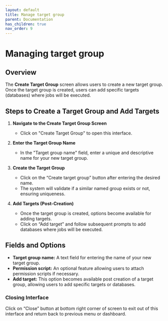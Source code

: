 ```yaml
---
layout: default
title: Manage target group
parent: Documentation
has_children: true
nav_order: 9
---
```

# Managing target group

## Overview
The **Create Target Group** screen allows users to create a new target group. Once the target group is created, users can add specific targets (databases) where jobs will be executed.

## Steps to Create a Target Group and Add Targets

1. **Navigate to the Create Target Group Screen**
   - Click on "Create Target Group" to open this interface.

2. **Enter the Target Group Name**
   - In the "Target group name" field, enter a unique and descriptive name for your new target group.

3. **Create the Target Group**
   - Click on the “Create target group” button after entering the desired name.
   - The system will validate if a similar named group exists or not, ensuring uniqueness.

4. **Add Targets (Post-Creation)**
    - Once the target group is created, options become available for adding targets.
    - Click on “Add target” and follow subsequent prompts to add databases where jobs will be executed.

## Fields and Options

- **Target group name:** A text field for entering the name of your new target group.
- **Permission script:** An optional feature allowing users to attach permission scripts if necessary.
- **Add target:** This option becomes available post creation of a target group, allowing users to add specific targets or databases.

### Closing Interface
Click on “Close” button at bottom right corner of screen to exit out of this interface and return back to previous menu or dashboard.
